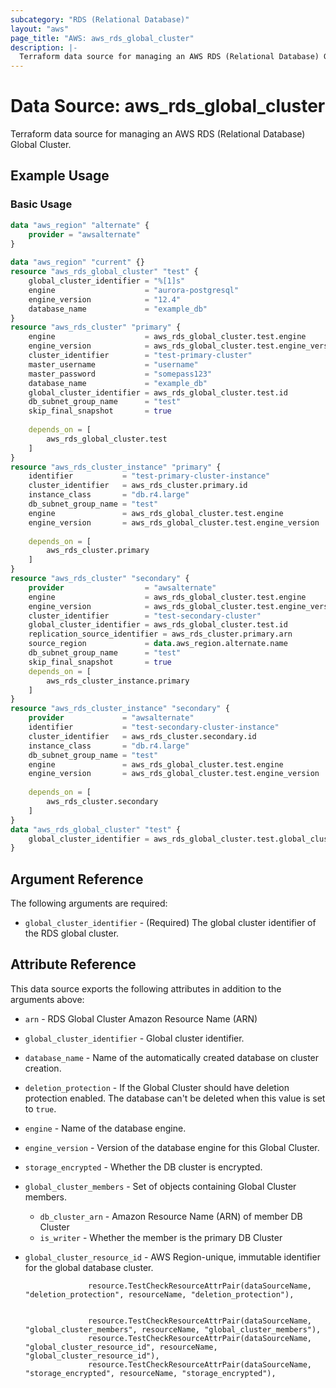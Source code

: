 ```yaml
---
subcategory: "RDS (Relational Database)"
layout: "aws"
page_title: "AWS: aws_rds_global_cluster"
description: |-
  Terraform data source for managing an AWS RDS (Relational Database) Global Cluster.
---
```

<!---
TIP: A few guiding principles for writing documentation:
1. Use simple language while avoiding jargon and figures of speech.
2. Focus on brevity and clarity to keep a reader's attention.
3. Use active voice and present tense whenever you can.
4. Document your feature as it exists now; do not mention the future or past if you can help it.
5. Use accessible and inclusive language.
--->

# Data Source: aws_rds_global_cluster

Terraform data source for managing an AWS RDS (Relational Database) Global Cluster.

## Example Usage

### Basic Usage

```terraform
data "aws_region" "alternate" {
	provider = "awsalternate"
}
	
data "aws_region" "current" {}
resource "aws_rds_global_cluster" "test" {
	global_cluster_identifier = "%[1]s"
	engine                    = "aurora-postgresql"
	engine_version            = "12.4"
	database_name             = "example_db"
}
resource "aws_rds_cluster" "primary" {
	engine                    = aws_rds_global_cluster.test.engine
	engine_version            = aws_rds_global_cluster.test.engine_version
	cluster_identifier        = "test-primary-cluster"
	master_username           = "username"
	master_password           = "somepass123"
	database_name             = "example_db"
	global_cluster_identifier = aws_rds_global_cluster.test.id
	db_subnet_group_name      = "test"
	skip_final_snapshot       = true
	
	depends_on = [
		aws_rds_global_cluster.test
	]
}
resource "aws_rds_cluster_instance" "primary" {
	identifier           = "test-primary-cluster-instance"
	cluster_identifier   = aws_rds_cluster.primary.id
	instance_class       = "db.r4.large"
	db_subnet_group_name = "test"
	engine               = aws_rds_global_cluster.test.engine
	engine_version       = aws_rds_global_cluster.test.engine_version
	
	depends_on = [
		aws_rds_cluster.primary
	]
}
resource "aws_rds_cluster" "secondary" {
	provider                  = "awsalternate"
	engine                    = aws_rds_global_cluster.test.engine
	engine_version            = aws_rds_global_cluster.test.engine_version
	cluster_identifier        = "test-secondary-cluster"
	global_cluster_identifier = aws_rds_global_cluster.test.id
	replication_source_identifier = aws_rds_cluster.primary.arn
	source_region 			  = data.aws_region.alternate.name
	db_subnet_group_name      = "test"
	skip_final_snapshot       = true
	depends_on = [
		aws_rds_cluster_instance.primary
	]
}
resource "aws_rds_cluster_instance" "secondary" {
	provider             = "awsalternate"
	identifier           = "test-secondary-cluster-instance"
	cluster_identifier   = aws_rds_cluster.secondary.id
	instance_class       = "db.r4.large"
	db_subnet_group_name = "test"
	engine               = aws_rds_global_cluster.test.engine
	engine_version       = aws_rds_global_cluster.test.engine_version
  
	depends_on = [
		aws_rds_cluster.secondary
	]
}
data "aws_rds_global_cluster" "test" {
	global_cluster_identifier = aws_rds_global_cluster.test.global_cluster_identifier
}
```

## Argument Reference

The following arguments are required:

* `global_cluster_identifier` - (Required) The global cluster identifier of the RDS global cluster.

## Attribute Reference

This data source exports the following attributes in addition to the arguments above:

* `arn` - RDS Global Cluster Amazon Resource Name (ARN)
* `global_cluster_identifier` - Global cluster identifier.
* `database_name` - Name of the automatically created database on cluster creation.
* `deletion_protection` -  If the Global Cluster should have deletion protection enabled. The database can't be deleted when this value is set to `true`.
* `engine` - Name of the database engine.
* `engine_version` -   Version of the database engine for this Global Cluster.
* `storage_encrypted` - Whether the DB cluster is encrypted.
* `global_cluster_members` -  Set of objects containing Global Cluster members.
  * `db_cluster_arn` - Amazon Resource Name (ARN) of member DB Cluster
  * `is_writer` - Whether the member is the primary DB Cluster
* `global_cluster_resource_id` - AWS Region-unique, immutable identifier for the global database cluster. 


		
					resource.TestCheckResourceAttrPair(dataSourceName, "deletion_protection", resourceName, "deletion_protection"),


					resource.TestCheckResourceAttrPair(dataSourceName, "global_cluster_members", resourceName, "global_cluster_members"),
					resource.TestCheckResourceAttrPair(dataSourceName, "global_cluster_resource_id", resourceName, "global_cluster_resource_id"),
					resource.TestCheckResourceAttrPair(dataSourceName, "storage_encrypted", resourceName, "storage_encrypted"),